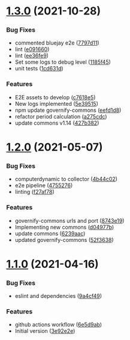 # [1.3.0](https://github.com/governify/collector-dynamic/compare/v1.2.0...v1.3.0) (2021-10-28)


### Bug Fixes

* commented bluejay e2e ([7797d11](https://github.com/governify/collector-dynamic/commit/7797d117480c238e80147409b00d4edc93abc9f1))
* lint ([e091660](https://github.com/governify/collector-dynamic/commit/e091660fcd9065e064cd4476bdd2d03889a4e51e))
* lint ([ee36fe9](https://github.com/governify/collector-dynamic/commit/ee36fe98030f57735a6caefbf16ab14e6e7a4560))
* Set some logs to debug level ([1185f45](https://github.com/governify/collector-dynamic/commit/1185f450f3e5c7b609f38b7a6a627a8d9a52658b))
* unit tests ([1cd631d](https://github.com/governify/collector-dynamic/commit/1cd631d756217323a124608eb113293b2bd34351))


### Features

* E2E assets to develop ([c7618e5](https://github.com/governify/collector-dynamic/commit/c7618e5fe6995b6fa772ba251810d662d2877800))
* New logs implemented ([5e39515](https://github.com/governify/collector-dynamic/commit/5e39515e401a8e76ab3a57020b1a0d3bda1d06ef))
* npm update governify-commons ([eefd1d8](https://github.com/governify/collector-dynamic/commit/eefd1d8241c6d4a73c1985427c4f720bdff96922))
* refactor period calculation ([a275cdc](https://github.com/governify/collector-dynamic/commit/a275cdca2d57989bf9d429ec4107340c382e1d65))
* update commons v1.14 ([427b382](https://github.com/governify/collector-dynamic/commit/427b38217903f848e0537740f5c8a97a57c02756))



# [1.2.0](https://github.com/governify/collector-dynamic/compare/v1.1.0...v1.2.0) (2021-05-07)


### Bug Fixes

* computerdynamic to collector ([4b44c02](https://github.com/governify/collector-dynamic/commit/4b44c023f61bb22207175d0758b506a85dec7449))
* e2e pipeline ([4755276](https://github.com/governify/collector-dynamic/commit/47552769e18c7cb469478ca25e00d7d37e3be7cf))
* linting ([f27af78](https://github.com/governify/collector-dynamic/commit/f27af783bb58f8ee59acb0c0f8fbe30e629c94da))


### Features

* governify-commons urls and port ([8743e19](https://github.com/governify/collector-dynamic/commit/8743e19d9e896c30a840a59eb0c41821b3dcc50f))
* Implementing new commons ([d04977b](https://github.com/governify/collector-dynamic/commit/d04977bb0d734abc46388335025cb6a076cd365a))
* update commons ([6239aac](https://github.com/governify/collector-dynamic/commit/6239aacd62549749c22ddb890ace30808de863f8))
* updated governify-commons ([52f3638](https://github.com/governify/collector-dynamic/commit/52f36383556dba33682ec02471b1ffda1bdfbbef))



# [1.1.0](https://github.com/governify/collector-dynamic/compare/3e92e2e1dd5a119eae6dee5fd728f80bbedb8539...v1.1.0) (2021-04-16)


### Bug Fixes

* eslint and dependencies ([9a4cf49](https://github.com/governify/collector-dynamic/commit/9a4cf49cfd2a51310b099288f057f82e59c89edc))


### Features

* github actions workflow ([6e5d9ab](https://github.com/governify/collector-dynamic/commit/6e5d9abf98731afcfcd2f1ac11f1d67f65ce6c79))
* Initial version ([3e92e2e](https://github.com/governify/collector-dynamic/commit/3e92e2e1dd5a119eae6dee5fd728f80bbedb8539))




